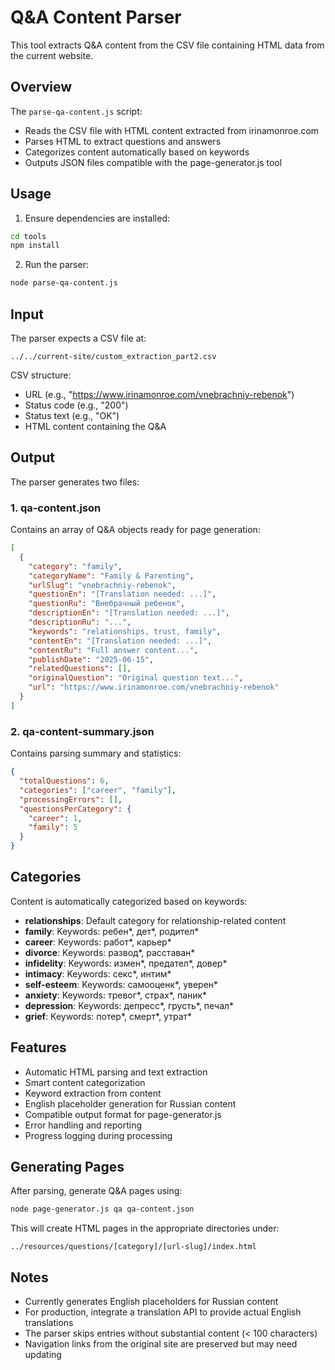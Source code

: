 # Q&A Content Parser

This tool extracts Q&A content from the CSV file containing HTML data from the current website.

## Overview

The `parse-qa-content.js` script:
- Reads the CSV file with HTML content extracted from irinamonroe.com
- Parses HTML to extract questions and answers
- Categorizes content automatically based on keywords
- Outputs JSON files compatible with the page-generator.js tool

## Usage

1. Ensure dependencies are installed:
```bash
cd tools
npm install
```

2. Run the parser:
```bash
node parse-qa-content.js
```

## Input

The parser expects a CSV file at:
```
../../current-site/custom_extraction_part2.csv
```

CSV structure:
- URL (e.g., "https://www.irinamonroe.com/vnebrachniy-rebenok")
- Status code (e.g., "200")
- Status text (e.g., "OK")
- HTML content containing the Q&A

## Output

The parser generates two files:

### 1. qa-content.json
Contains an array of Q&A objects ready for page generation:
```json
[
  {
    "category": "family",
    "categoryName": "Family & Parenting",
    "urlSlug": "vnebrachniy-rebenok",
    "questionEn": "[Translation needed: ...]",
    "questionRu": "Внебрачный ребенок",
    "descriptionEn": "[Translation needed: ...]",
    "descriptionRu": "...",
    "keywords": "relationships, trust, family",
    "contentEn": "[Translation needed: ...]",
    "contentRu": "Full answer content...",
    "publishDate": "2025-06-15",
    "relatedQuestions": [],
    "originalQuestion": "Original question text...",
    "url": "https://www.irinamonroe.com/vnebrachniy-rebenok"
  }
]
```

### 2. qa-content-summary.json
Contains parsing summary and statistics:
```json
{
  "totalQuestions": 6,
  "categories": ["career", "family"],
  "processingErrors": [],
  "questionsPerCategory": {
    "career": 1,
    "family": 5
  }
}
```

## Categories

Content is automatically categorized based on keywords:
- **relationships**: Default category for relationship-related content
- **family**: Keywords: ребен*, дет*, родител*
- **career**: Keywords: работ*, карьер*
- **divorce**: Keywords: развод*, расставан*
- **infidelity**: Keywords: измен*, предател*, довер*
- **intimacy**: Keywords: секс*, интим*
- **self-esteem**: Keywords: самооценк*, уверен*
- **anxiety**: Keywords: тревог*, страх*, паник*
- **depression**: Keywords: депресс*, грусть*, печал*
- **grief**: Keywords: потер*, смерт*, утрат*

## Features

- Automatic HTML parsing and text extraction
- Smart content categorization
- Keyword extraction from content
- English placeholder generation for Russian content
- Compatible output format for page-generator.js
- Error handling and reporting
- Progress logging during processing

## Generating Pages

After parsing, generate Q&A pages using:
```bash
node page-generator.js qa qa-content.json
```

This will create HTML pages in the appropriate directories under:
```
../resources/questions/[category]/[url-slug]/index.html
```

## Notes

- Currently generates English placeholders for Russian content
- For production, integrate a translation API to provide actual English translations
- The parser skips entries without substantial content (< 100 characters)
- Navigation links from the original site are preserved but may need updating